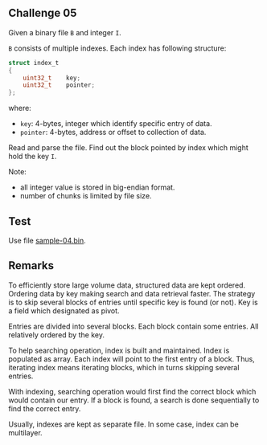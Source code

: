 ## Challenge 05

Given a binary file `B` and integer `I`.

`B` consists of multiple indexes. Each index has following structure:

```C
struct index_t
{
    uint32_t    key;
    uint32_t    pointer;
};
```

where:

- `key`: 4-bytes, integer which identify specific entry of data.
- `pointer`: 4-bytes, address or offset to collection of data.

Read and parse the file. Find out the block pointed by index which might hold the key `I`.

Note:
- all integer value is stored in big-endian format.
- number of chunks is limited by file size.

## Test

Use file [sample-04.bin](resources/sample-04.bin).

## Remarks

To efficiently store large volume data, structured data are kept ordered. Ordering data by key making search and data retrieval faster. The strategy is to skip several blocks of entries until specific key is found (or not). Key is a field which designated as pivot.

Entries are divided into several blocks. Each block contain some entries. All relatively ordered by the key.

To help searching operation, index is built and maintained. Index is populated as array. Each index will point to the first entry of a block. Thus, iterating index means iterating blocks, which in turns skipping several entries.

With indexing, searching operation would first find the correct block which would contain our entry. If a block is found, a search is done sequentially to find the correct entry.

Usually, indexes are kept as separate file. In some case, index can be multilayer.